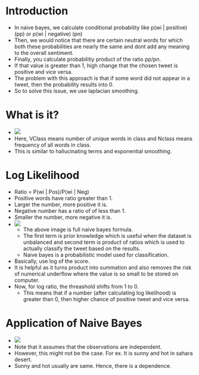# Introduction
* In naive bayes, we calculate conditional probability like p(wi | positive)(pp) or p(wi | negative) (pn)
* Then, we would notice that there are certain neutral words for which both these probabilities are nearly the same and dont add any meaning to the overall sentiment.
* Finally, you calculate probabilitiy product of the ratio pp/pn.
* If that value is greater than 1, high change that the chosen tweet is positive and vice versa.
* The problem with this approach is that if some word did not appear in a tweet, then the probability results into 0.
* So to solve this issue, we use laplacian smoothing.

# What is it?
* ![](/assets/images/2022-06-27-07-54-24.png)
* Here, VClass means number of unique words in class and Nclass means frequency of all words in class.
* This is similar to hallucinating terms and exponential smoothing.

# Log Likelihood
* Ratio = P(wi | Pos)/P(wi | Neg)
* Positive words have ratio greater than 1.
* Larger the number, more positive it is.
* Negative number has a ratio of of less than 1.
* Smaller the number, more negative it is.
* ![](/assets/images/2022-06-27-07-59-13.png)
    * The above image is full naive bayes formula.
    * The first term is prior knowledge which is useful when the dataset is unbalanced and second term is product of ratios which is used to actually classify the tweet based on the results.
    * Naive bayes is a probabilistic model used for classification.
* Basically, use log of the score.
* It is helpful as it turns product into summation and also removes the risk of numerical underflow where the value is so small to be stored on computer.
* Now, for log ratio, the threashold shifts from 1 to 0.
    * This means that if a number (after calculating log likelihood) is greater than 0, then higher chance of positive tweet and vice versa.

# Application of Naive Bayes
* ![](/assets/images/2022-06-27-08-12-37.png)
* Note that it assumes that the observations are independent.
* However, this might not be the case. For ex. It is sunny and hot in sahara desert.
* Sunny and hot usually are same. Hence, there is a dependence.